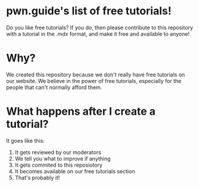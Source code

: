 # pwn.guide's list of free tutorials!
Do you like free tutorials? If you do, then please contribute to this repository with a tutorial in the .mdx format, and make it free and available to anyone!

# Why?
We created this repository because we don't really have free tutorials on our website. We believe in the power of free tutorials, especially for the people that can't normally afford them.

# What happens after I create a tutorial?
It goes like this:
1. It gets reviewed by our moderators
2. We tell you what to improve if anything
3. It gets commited to this reposiotory
4. It becomes available on our free tutorials section
5. That's probably it!
